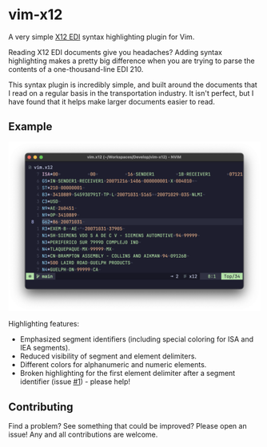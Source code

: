 # vim-x12

A very simple [X12 EDI][x12-edi] syntax highlighting plugin for Vim.

Reading X12 EDI documents give you headaches? Adding syntax highlighting makes a pretty big difference when you are trying to parse the contents of a one-thousand-line EDI 210.

This syntax plugin is incredibly simple, and built around the documents that I read on a regular basis in the transportation industry.
It isn't perfect, but I have found that it helps make larger documents easier to read.

## Example

![Example EDI document](./assets/example.png)

Highlighting features:

- Emphasized segment identifiers (including special coloring for ISA and IEA segments).
- Reduced visibility of segment and element delimiters.
- Different colors for alphanumeric and numeric elements.
- Broken highlighting for the first element delimiter after a segment identifier (issue [#1](https://github.com/hugginsio/vim-x12/issues/1)) - please help!

## Contributing

Find a problem? See something that could be improved? Please open an issue! Any and all contributions are welcome.

<!-- Reference -->

[x12-edi]: https://www.stedi.com/edi
